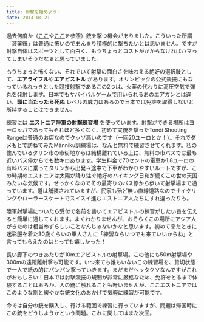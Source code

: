 ```yaml
---
title: 射撃を始めよう！
date: 2014-04-21
---
```


過去何度か（[ここ](/post/76769926024/)や[ここ](/post/78110955101/)を参照）銃を撃つ機会がありました。こういった所謂「装薬銃」は普通に怖いのであんまり積極的に撃ちたいとは思いません。ですが射撃自体はスポーツとして面白く、もうちょっとコストがかからなければハマってしまいそうだなぁと思っていました。

もうちょっと怖くない、それでいて射撃の面白さを味わえる絶好の選択肢として、**エアライフル**や**エアピストル** があります。オリンピックの公式競技にもなっているれっきとした競技射撃であるこの2つは、火薬の代わりに高圧空気で弾丸を発射します。日本でもサバイバルゲームで用いられるあのエアガンとは違い、**頭に当たったら死ぬ** レベルの威力はあるので日本では免許を取得しないと所持することはできません。

練習には **エストニア陸軍の射撃練習場** を使っています。射撃ができる場所はヨーロッパであってもそれほど多くなく、初めて実銃を撃ったTondi Shooting Rangeは普通のお店なのでクッソ高いのです（一回20ユーロとか！）。それでダメもとで訪ねてみたMänniku訓練場は、なんと無料で練習させてくれます。私の住んでいるタリン市の市街地からは結構離れている上に、無料の市バスでは最も近いバス停からでも数キロあります。学生料金で70セントの電車か1.8ユーロの有料バスに乗ってタリンから出発→途中で下車がわかりやすいルートですが、この時期のエストニアは太陽が降り注ぐ絶好のハイキング日和が続くこの世の天国みたいな気候です。せっかくなのでその最寄りのバス停から歩いて射撃場まで通っています。道は舗装されていますが、民家も殆ど無い直線道路なのでサイクリングやローラースケートでスイスイ進むエストニア人たちにすれ違ったりも。

陸軍射撃場についたら受付で名前を書いてエアピストルの練習がしたい旨を伝えると簡単に通してくれます。よくわかりませんが、おそらくこの場所にアジア人がきたのは相当めずらしいことなんじゃないかなと思います。初めて来たときに迷彩服を着た30歳くらいの軍人さんに「練習ならいつでも来ていいからね」と言ってもらえたのはとっても嬉しかった！

長い廊下のつきあたりが10mエアピストルの射撃場。この他にも50m射撃場や300mの遠距離射撃も可能です。いつ来ても誰もいないこの練習場を、貸切状態で一人で紙の的にパンパン撃っていきます。まだまだヘッタクソなんですがこれがおもしろい！日本では射撃競技の規制が非常に厳格なため、免許をとるまで体験することはおろか、人の銃に触れることも叶いませんが、ここエストニアではこのような割と緩やかな銃文化のおかげで気軽に練習が可能です。

今では自分の銃を購入し、行ける範囲で練習に行っていますが、問題は帰国時にこの銃をどうしようかという問題。これに関してはまた次回。
